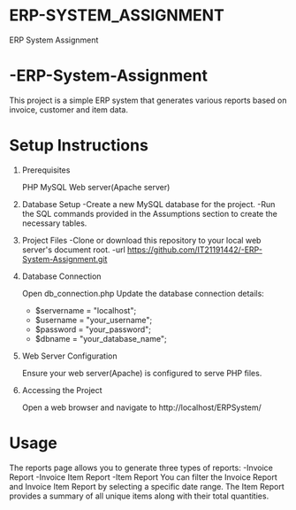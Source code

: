 # ERP-SYSTEM_ASSIGNMENT
ERP System Assignment 
# -ERP-System-Assignment
This project is a simple ERP system that generates various reports based on invoice, customer and item data.

# Setup Instructions

1. Prerequisites

     PHP 
     MySQL
     Web server(Apache server)

2. Database Setup
    -Create a new MySQL database for the project.
    -Run the SQL commands provided in the Assumptions section to create the necessary tables.

3. Project Files
    -Clone or download this repository to your local web server's document root.
    -url https://github.com/IT21191442/-ERP-System-Assignment.git
  
5. Database Connection

    Open db_connection.php
    Update the database connection details:
      - $servername = "localhost";
      - $username = "your_username";
      - $password = "your_password";
      - $dbname = "your_database_name";

6. Web Server Configuration

    Ensure your web server(Apache) is configured to serve PHP files.

7. Accessing the Project

    Open a web browser and navigate to http://localhost/ERPSystem/

# Usage

The reports page allows you to generate three types of reports:
        -Invoice Report
        -Invoice Item Report
        -Item Report
You can filter the Invoice Report and Invoice Item Report by selecting a specific date range. The Item Report provides a summary of all unique items along with their total quantities.
